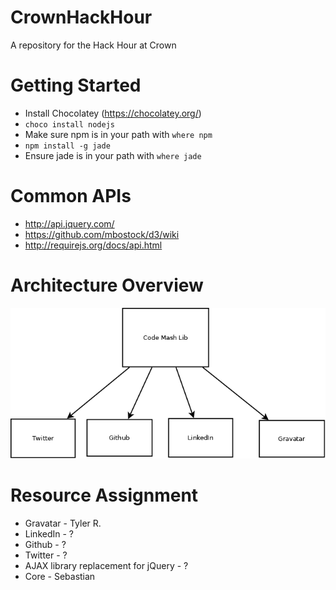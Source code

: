 CrownHackHour
=============

A repository for the Hack Hour at Crown

Getting Started
===============

* Install Chocolatey (https://chocolatey.org/)
* `choco install nodejs`
* Make sure npm is in your path with `where npm`
* `npm install -g jade`
* Ensure jade is in your path with `where jade`

Common APIs
===========

* http://api.jquery.com/
* https://github.com/mbostock/d3/wiki
* http://requirejs.org/docs/api.html

Architecture Overview
=====================

![Arch Image](https://raw.githubusercontent.com/smaudet/HackHour/CodemashAPI/images/HackHourCodeMash.png)

Resource Assignment
===================

* Gravatar - Tyler R.
* LinkedIn - ?
* Github - ?
* Twitter - ?
* AJAX library replacement for jQuery - ?
* Core - Sebastian
